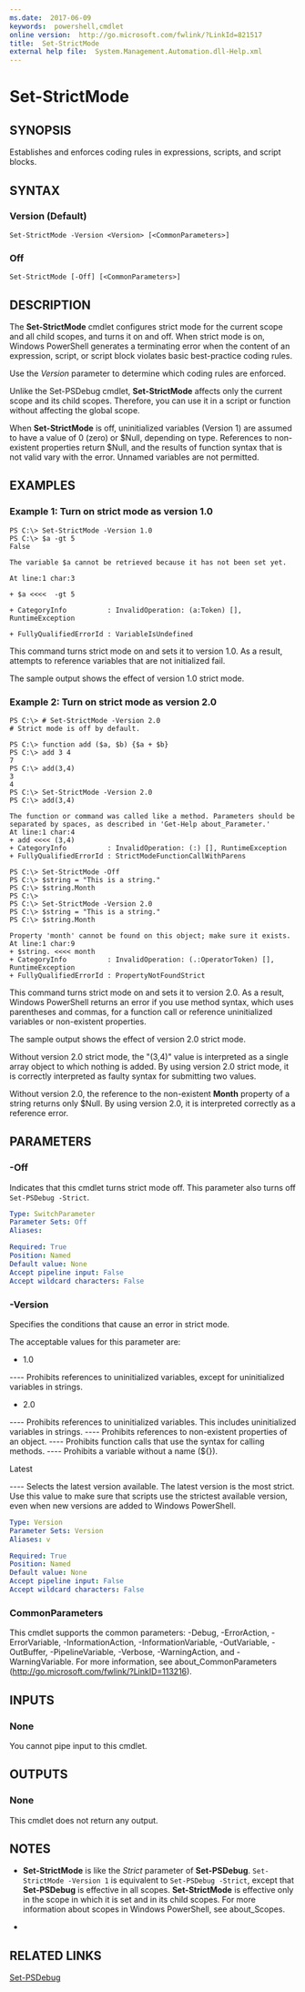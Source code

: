 ```yaml
---
ms.date:  2017-06-09
keywords:  powershell,cmdlet
online version:  http://go.microsoft.com/fwlink/?LinkId=821517
title:  Set-StrictMode
external help file:  System.Management.Automation.dll-Help.xml
---
```


# Set-StrictMode

## SYNOPSIS
Establishes and enforces coding rules in expressions, scripts, and script blocks.

## SYNTAX

### Version (Default)
```
Set-StrictMode -Version <Version> [<CommonParameters>]
```

### Off
```
Set-StrictMode [-Off] [<CommonParameters>]
```

## DESCRIPTION
The **Set-StrictMode** cmdlet configures strict mode for the current scope and all child scopes, and turns it on and off.
When strict mode is on, Windows PowerShell generates a terminating error when the content of an expression, script, or script block violates basic best-practice coding rules.

Use the *Version* parameter to determine which coding rules are enforced.

Unlike the Set-PSDebug cmdlet, **Set-StrictMode** affects only the current scope and its child scopes.
Therefore, you can use it in a script or function without affecting the global scope.

When **Set-StrictMode** is off, uninitialized variables (Version 1) are assumed to have a value of 0 (zero) or $Null, depending on type.
References to non-existent properties return $Null, and the results of function syntax that is not valid vary with the error.
Unnamed variables are not permitted.

## EXAMPLES

### Example 1: Turn on strict mode as version 1.0
```
PS C:\> Set-StrictMode -Version 1.0
PS C:\> $a -gt 5
False

The variable $a cannot be retrieved because it has not been set yet. 

At line:1 char:3

+ $a <<<<  -gt 5

+ CategoryInfo          : InvalidOperation: (a:Token) [], RuntimeException

+ FullyQualifiedErrorId : VariableIsUndefined
```

This command turns strict mode on and sets it to version 1.0.
As a result, attempts to reference variables that are not initialized fail.

The sample output shows the effect of version 1.0 strict mode.

### Example 2: Turn on strict mode as version 2.0
```
PS C:\> # Set-StrictMode -Version 2.0
# Strict mode is off by default.

PS C:\> function add ($a, $b) {$a + $b}
PS C:\> add 3 4
7
PS C:\> add(3,4)
3
4
PS C:\> Set-StrictMode -Version 2.0
PS C:\> add(3,4)

The function or command was called like a method. Parameters should be separated by spaces, as described in 'Get-Help about_Parameter.'
At line:1 char:4
+ add <<<< (3,4)
+ CategoryInfo          : InvalidOperation: (:) [], RuntimeException
+ FullyQualifiedErrorId : StrictModeFunctionCallWithParens

PS C:\> Set-StrictMode -Off
PS C:\> $string = "This is a string."
PS C:\> $string.Month
PS C:\>
PS C:\> Set-StrictMode -Version 2.0
PS C:\> $string = "This is a string."
PS C:\> $string.Month

Property 'month' cannot be found on this object; make sure it exists.
At line:1 char:9
+ $string. <<<< month
+ CategoryInfo          : InvalidOperation: (.:OperatorToken) [], RuntimeException
+ FullyQualifiedErrorId : PropertyNotFoundStrict
```

This command turns strict mode on and sets it to version 2.0.
As a result, Windows PowerShell returns an error if you use method syntax, which uses parentheses and commas, for a function call or reference uninitialized variables or non-existent properties.

The sample output shows the effect of version 2.0 strict mode.

Without version 2.0 strict mode, the "(3,4)" value is interpreted as a single array object to which nothing is added.
By using version 2.0 strict mode, it is correctly interpreted as faulty syntax for submitting two values.

Without version 2.0, the reference to the non-existent **Month** property of a string returns only $Null.
By using version 2.0, it is interpreted correctly as a reference error.

## PARAMETERS

### -Off
Indicates that this cmdlet turns strict mode off.
This parameter also turns off `Set-PSDebug -Strict`.

```yaml
Type: SwitchParameter
Parameter Sets: Off
Aliases: 

Required: True
Position: Named
Default value: None
Accept pipeline input: False
Accept wildcard characters: False
```

### -Version
Specifies the conditions that cause an error in strict mode.

The acceptable values for this parameter are:

- 1.0

---- Prohibits references to uninitialized variables, except for uninitialized variables in strings.
- 2.0

---- Prohibits references to uninitialized variables. This includes uninitialized variables in strings.
---- Prohibits references to non-existent properties of an object.
---- Prohibits function calls that use the syntax for calling methods.
---- Prohibits a variable without a name (${}).

Latest

---- Selects the latest version available.
The latest version is the most strict.
Use this value to make sure that scripts use the strictest available version, even when new versions are added to Windows PowerShell.

```yaml
Type: Version
Parameter Sets: Version
Aliases: v

Required: True
Position: Named
Default value: None
Accept pipeline input: False
Accept wildcard characters: False
```

### CommonParameters
This cmdlet supports the common parameters: -Debug, -ErrorAction, -ErrorVariable, -InformationAction, -InformationVariable, -OutVariable, -OutBuffer, -PipelineVariable, -Verbose, -WarningAction, and -WarningVariable. For more information, see about_CommonParameters (http://go.microsoft.com/fwlink/?LinkID=113216).

## INPUTS

### None
You cannot pipe input to this cmdlet.

## OUTPUTS

### None
This cmdlet does not return any output.

## NOTES
* **Set-StrictMode** is like the *Strict* parameter of **Set-PSDebug**. `Set-StrictMode -Version 1` is equivalent to `Set-PSDebug -Strict`, except that **Set-PSDebug** is effective in all scopes. **Set-StrictMode** is effective only in the scope in which it is set and in its child scopes. For more information about scopes in Windows PowerShell, see about_Scopes.

*

## RELATED LINKS

[Set-PSDebug](Set-PSDebug.md)

